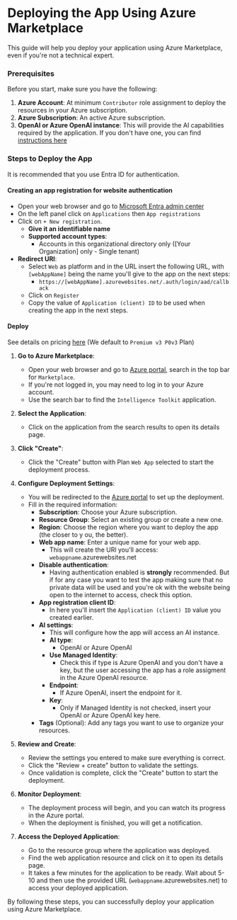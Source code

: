 # Deploying the App Using Azure Marketplace
This guide will help you deploy your application using Azure Marketplace, even if you're not a technical expert.

### Prerequisites
Before you start, make sure you have the following:

1. **Azure Account**: At minimum `Contributor` role assignment to deploy the resources in your Azure subscription.
2. **Azure Subscription**: An active Azure subscription.
3. **OpenAI or Azure OpenAI instance**: This will provide the AI capabilities required by the application. If you don't have one, you can find [instructions here](../../OPENAI.md)

### Steps to Deploy the App

It is recommended that you use Entra ID for authentication.

#### Creating an app registration for website authentication

- Open your web browser and go to [Microsoft Entra admin center](https://entra.microsoft.com/#view/Microsoft_AAD_RegisteredApps/ApplicationsListBlade)
- On the left panel click on `Applications` then `App registrations`
- Click on `+ New registration`.
    - **Give it an identifiable name**
    - **Supported account types**:
        - Accounts in this organizational directory only ([Your Organization] only - Single tenant) 
- **Redirect URI**:
    - Select `Web` as platform and in the URL insert the following URL, with `[webAppName]` being the name you'll give to the app on the next steps: 
        - `https://[webAppName].azurewebsites.net/.auth/login/aad/callback`
    - Click on `Register`
    - Copy the value of `Application (client) ID` to be used when creating the app in the next steps.

#### Deploy
See details on pricing [here](https://azure.microsoft.com/en-us/pricing/details/app-service/linux/) (We default to `Premium v3 P0v3` Plan)

1. **Go to Azure Marketplace**:
    - Open your web browser and go to [Azure portal](https://portal.azure.com), search in the top bar for `Marketplace`.
    - If you're not logged in, you may need to log in to your Azure account. 
    - Use the search bar to find the `Intelligence Toolkit` application.

2. **Select the Application**:
    - Click on the application from the search results to open its details page.

3. **Click "Create"**:
    - Click the "Create" button with Plan `Web App` selected to start the deployment process.

4. **Configure Deployment Settings**:
    - You will be redirected to the [Azure portal](https://portal.azure.com) to set up the deployment.
    - Fill in the required information:
        - **Subscription**: Choose your Azure subscription.
        - **Resource Group**: Select an existing group or create a new one.
        - **Region**: Choose the region where you want to deploy the app (the closer to y ou, the better).
        - **Web app name**: Enter a unique name for your web app.
            - This will create the URl you'll access:
                `webappname`.azurewebsites.net
        - **Disable authentication**:
            - Having authentication enabled is **strongly** recommended. But if for any case you want to test the app making sure that no private data will be used and you're ok with the website being open to the internet to access, check this option.
        - **App registration client ID**:
            - In here you'll insert the `Application (client) ID` value you created earlier.
        - **AI settings**:
            - This will configure how the app will access an AI instance.
            - **AI type**: 
                - OpenAI or Azure OpenAI
            - **Use Managed Identity**:
                - Check this if type is Azure OpenAI and you don't have a key, but the user accessing the app has a role assigment in the Azure OpenAI resource.
            - **Endpoint**:
                - If Azure OpenAI, insert the endpoint for it.
            - **Key**:
                - Only if Managed Identity is not checked, insert your OpenAI or Azure OpenAI key here.
        - **Tags** (Optional): Add any tags you want to use to organize your resources.

5. **Review and Create**:
    - Review the settings you entered to make sure everything is correct.
    - Click the "Review + create" button to validate the settings.
    - Once validation is complete, click the "Create" button to start the deployment.

6. **Monitor Deployment**:
    - The deployment process will begin, and you can watch its progress in the Azure portal.
    - When the deployment is finished, you will get a notification.

7. **Access the Deployed Application**:
    - Go to the resource group where the application was deployed.
    - Find the web application resource and click on it to open its details page.
    - It takes a few minutes for the application to be ready. Wait about 5-10 and then use the provided URL (`webappname`.azurewebsites.net) to access your deployed application.

By following these steps, you can successfully deploy your application using Azure Marketplace.
